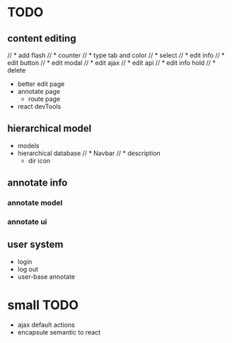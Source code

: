 # TODO

## content editing
// *   add flash
// *   counter
// *   type tab and color
// *   select
// *   edit info
//    *   edit button
//    *   edit modal
//    *   edit ajax
//    *   edit api
//    *   edit info hold
// *   delete
*   better edit page
*   annotate page
    *   route page
*   react devTools

## hierarchical model
*   models
*   hierarchical database
    // *   Navbar
    // *   description
    *   dir icon


## annotate info
### annotate model
### annotate ui

## user system
*   login
*   log out
*   user-base annotate

# small TODO
*   ajax default actions
*   encapsule semantic to react
